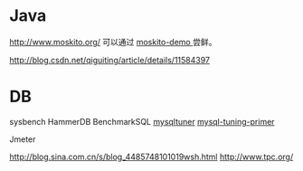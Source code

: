 

# Java
http://www.moskito.org/
可以通过 [moskito-demo
](https://github.com/anotheria/moskito-demo/blob/master/pom.xml) 尝鲜。

http://blog.csdn.net/qiguiting/article/details/11584397

# DB
sysbench
HammerDB 
BenchmarkSQL
[mysqltuner](http://mysqltuner.com/)
[mysql-tuning-primer](https://launchpad.net/mysql-tuning-primer)

Jmeter

http://blog.sina.com.cn/s/blog_4485748101019wsh.html
http://www.tpc.org/